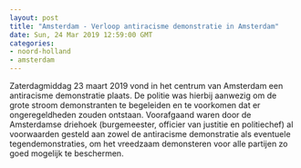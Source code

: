 ```yaml
---
layout: post
title: "Amsterdam - Verloop antiracisme demonstratie in Amsterdam"
date: Sun, 24 Mar 2019 12:59:00 GMT
categories: 
- noord-holland 
- amsterdam 
---
```


Zaterdagmiddag 23 maart 2019 vond in het centrum van Amsterdam een antiracisme demonstratie plaats. 
De politie was hierbij aanwezig om de grote stroom demonstranten te begeleiden en te voorkomen dat er ongeregeldheden zouden ontstaan. Voorafgaand waren door de Amsterdamse driehoek (burgemeester, officier van justitie en politiechef) al voorwaarden gesteld aan zowel de antiracisme demonstratie als eventuele tegendemonstraties, om het vreedzaam demonsteren voor alle partijen zo goed mogelijk te beschermen.
